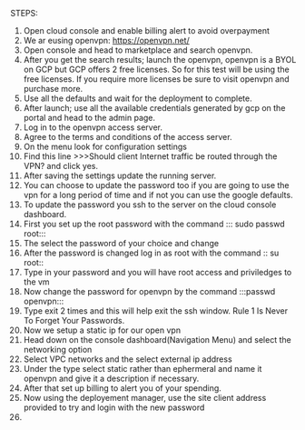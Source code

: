 STEPS:
1. Open cloud console and enable billing alert to avoid overpayment
2. We ar eusing openvpn: https://openvpn.net/
3. Open console and head to marketplace and search openvpn.
4. After you get the search results; launch the openvpn, openvpn is a BYOL on GCP but GCP offers 2 free licenses. So for this test will be using the free licenses. If you require more licenses be sure to visit openvpn and purchase more.
5. Use all the defaults and wait for the deployment to complete.
6. After launch; use all the available credentials generated by gcp on the portal and head to the admin page.
7. Log in to the openvpn access server.
8. Agree to the terms and conditions of the access server.
9. On the menu look for configuration settings 
10. Find this line >>>Should client Internet traffic be routed through the VPN?
 and click yes.
11. After saving the settings update the running server.
12. You can choose to update the password too if you are going to use the vpn for a long period of time and if not you can use the google defaults.
13. To update the password you ssh to the server on the cloud console dashboard.
14. First you set up the root password with the command ::: sudo passwd root:::
15. The select the password of your choice and change
16. After the password is changed log in as root with the command :: su root::
17. Type in your password and you will have root access and priviledges to the vm
18. Now change the password for openvpn by the command :::passwd openvpn:::
19. Type exit 2 times and this will help exit the ssh window. Rule 1 Is Never To Forget Your Passwords.
20. Now we setup a static ip for our open vpn
21. Head down on the console dashboard(Navigation Menu) and select the networking option
22. Select VPC networks and the select external ip address
23. Under the type select static rather than ephermeral and name it openvpn and give it a description if necessary.
24. After that set up billing to alert you of your spending.
25. Now using the deployement manager, use the site client address provided to try and login with the new password
26. 


